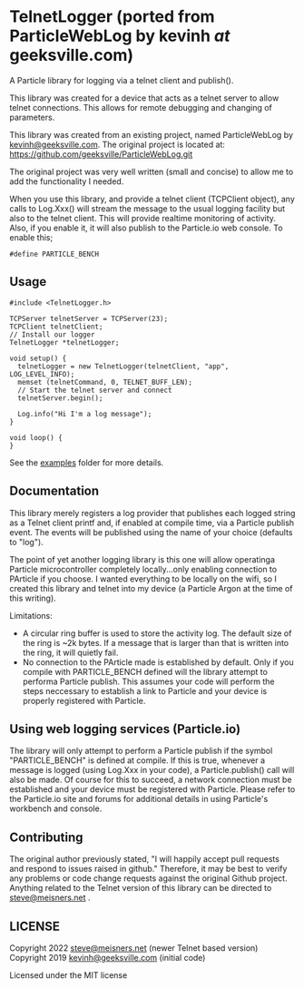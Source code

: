 # TelnetLogger (ported from ParticleWebLog by kevinh _at_ geeksville.com)

A Particle library for logging via a telnet client and publish().

This library was created for a device that acts as a telnet server to allow
telnet connections. This allows for remote debugging and changing of parameters.

This library was created from an existing project, named ParticleWebLog by 
kevinh@geeksville.com. The original project is located at:
https://github.com/geeksville/ParticleWebLog.git

The original project was very well written (small and concise) to allow me
to add the functionality I needed.

When you use this library, and provide a telnet client (TCPClient object),
any calls to Log.Xxx() will stream the message to the usual logging facility
but also to the telnet client. This will provide realtime monitoring of activity.
Also, if you enable it, it will also publish to the Particle.io web
console. To enable this;

```#define PARTICLE_BENCH```

## Usage

```
#include <TelnetLogger.h>

TCPServer telnetServer = TCPServer(23);
TCPClient telnetClient;
// Install our logger
TelnetLogger *telnetLogger;

void setup() {
  telnetLogger = new TelnetLogger(telnetClient, "app", LOG_LEVEL_INFO);
  memset (telnetCommand, 0, TELNET_BUFF_LEN);
  // Start the telnet server and connect
  telnetServer.begin();

  Log.info("Hi I'm a log message");
}

void loop() {
}
```

See the [examples](examples) folder for more details.

## Documentation

This library merely registers a log provider that publishes each logged string
as a Telnet client printf and, if enabled at compile time, via a Particle publish event.
The events will be published using the name of your choice (defaults to "log").

The point of yet another logging library is this one will allow operatinga Particle
microcontroller completely locally...only enabling connection to PArticle if you choose.
I wanted everything to be locally on the wifi, so I created this library and telnet into
my device (a Particle Argon at the time of this writing).

Limitations:

* A circular ring buffer is used to store the activity log. The default size of the
ring is ~2k bytes. If a message that is larger than that is written into the 
ring, it will quietly fail.
* No connection to the PArticle made is established by default. Only if you compile
 with PARTICLE_BENCH defined will the library attempt to performa Particle publish.
 This assumes your code will perform the steps neccessary to establish a link to Particle
 and your device is properly registered with Particle.

## Using web logging services (Particle.io)

The library will only attempt to perform a Particle publish if the symbol "PARTICLE_BENCH"
is defined at compile. If this is true, whenever a message is logged (using Log.Xxx in your code), 
a Particle.publish() call will also be made. Of course for this to succeed, a network connection
must be established and your device must be registered with Particle. Please refer to the Particle.io
site and forums for additional details in using Particle's workbench and console.

## Contributing

The original author previously stated, "I will happily accept pull requests and
respond to issues raised in github." Therefore, it may be best to verify any problems or
code change requests against the original Github project. Anything related to the Telnet version
of this library can be directed to steve@meisners.net .

## LICENSE
Copyright 2022 steve@meisners.net (newer Telnet based version)  
Copyright 2019 kevinh@geeksville.com (initial code)

Licensed under the MIT license

